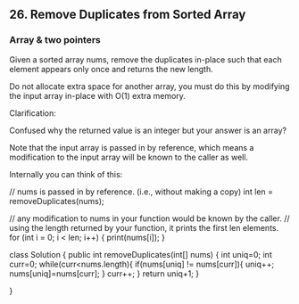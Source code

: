 ## 26. Remove Duplicates from Sorted Array

### Array & two pointers
Given a sorted array nums, remove the duplicates in-place such that each element appears only once and returns the new length.

Do not allocate extra space for another array, you must do this by modifying the input array in-place with O(1) extra memory.

Clarification:

Confused why the returned value is an integer but your answer is an array?

Note that the input array is passed in by reference, which means a modification to the input array will be known to the caller as well.

Internally you can think of this:

// nums is passed in by reference. (i.e., without making a copy)
int len = removeDuplicates(nums);

// any modification to nums in your function would be known by the caller.
// using the length returned by your function, it prints the first len elements.
for (int i = 0; i < len; i++) {
    print(nums[i]);
}

class Solution {
    public int removeDuplicates(int[] nums) {
        int uniq=0;
        int curr=0;
        while(curr<nums.length){
            if(nums[uniq] != nums[curr]){
                uniq++;
                nums[uniq]=nums[curr];
            }
            curr++;
        }
        return uniq+1;
    }

}
